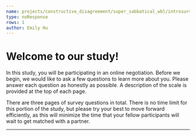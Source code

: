 ```yaml
---
name: projects/constructive_disagreement/super_sabbatical_wbl/introsurvey_preamble.md
type: noResponse
rows: 1
author: Emily Hu
---
```


# Welcome to our study!

In this study, you will be participating in an online negotiation. Before we begin, we would like to ask a few questions to learn more about you. Please answer each question as honestly as possible. A description of the scale is provided at the top of each page.

There are three pages of survey questions in total. There is no time limit for this portion of the study, but please try your best to move forward efficiently, as this will minimize the time that your fellow participants will wait to get matched with a partner.

---